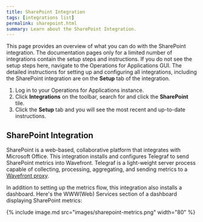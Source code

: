 ```yaml
---
title: SharePoint Integration
tags: [integrations list]
permalink: sharepoint.html
summary: Learn about the SharePoint Integration.
---
```


This page provides an overview of what you can do with the SharePoint integration. The documentation pages only for a limited number of integrations contain the setup steps and instructions. If you do not see the setup steps here, navigate to the Operations for Applications GUI. The detailed instructions for setting up and configuring all integrations, including the SharePoint integration are on the **Setup** tab of the integration.

1. Log in to your Operations for Applications instance. 
2. Click **Integrations** on the toolbar, search for and click the **SharePoint** tile. 
3. Click the **Setup** tab and you will see the most recent and up-to-date instructions.

## SharePoint Integration

SharePoint is a web-based, collaborative platform that integrates with Microsoft Office.
This integration installs and configures Telegraf to send SharePoint metrics into Wavefront. Telegraf is a light-weight server process capable of collecting, processing, aggregating, and sending metrics to a [Wavefront proxy](https://docs.wavefront.com/proxies.html).

In addition to setting up the metrics flow, this integration also installs a dashboard. Here's the WWW(Web) Services section of a dashboard displaying SharePoint metrics:

{% include image.md src="images/sharepoint-metrics.png" width="80" %}




